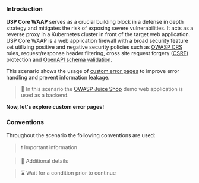 ### Introduction

**USP Core WAAP** serves as a crucial building block in a defense in depth strategy and mitigates the risk of exposing severe vulnerabilities. It acts as a reverse proxy in a Kubernetes cluster in front of the target web application. USP Core WAAP is a web application firewall with a broad security feature set utilizing positive and negative security policies such as [OWASP CRS](https://owasp.org/www-project-modsecurity-core-rule-set/) rules, request/response header filtering, cross site request forgery ([CSRF](https://owasp.org/www-community/attacks/csrf)) protection and [OpenAPI schema validation](https://openapis.org).

This scenario shows the usage of [custom error pages](https://united-security-providers.github.io/usp-core-waap/error-pages-static-files/) to improve error handling and prevent information leakage.

> &#128270; In this scenario the [OWASP Juice Shop](https://owasp.org/www-project-juice-shop/) demo web application is used as a backend.

**Now, let's explore custom error pages!**

### Conventions

Throughout the scenario the following conventions are used:

> &#10071; Important information

> &#128270; Additional details

> &#8987; Wait for a condition prior to continue
